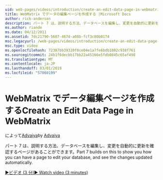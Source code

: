```yaml
---
uid: web-pages/videos/introduction/create-an-edit-data-page-in-webmatrix
title: WebMatrix でデータの編集ページを作成する |Microsoft Docs
author: rick-anderson
description: パート 7 は、説明する方法、データベースを編集し、変更を自動的に更新を確認するページがあることができます。
ms.author: riande
ms.date: 04/12/2011
ms.assetid: 7dc21790-5607-467d-a08b-fcf3c80b0174
msc.legacyurl: /web-pages/videos/introduction/create-an-edit-data-page-in-webmatrix
msc.type: video
ms.openlocfilehash: 72387bb39320f0ce04e1a7fe6bdb1802c938f761
ms.sourcegitcommit: 24b1f6decbb17bb22a45166e5fdb0845c65af498
ms.translationtype: MT
ms.contentlocale: ja-JP
ms.lasthandoff: 03/01/2019
ms.locfileid: "57060199"
---
```

<a name="create-an-edit-data-page-in-webmatrix"></a><span data-ttu-id="f4d24-103">WebMatrix でデータ編集ページを作成する</span><span class="sxs-lookup"><span data-stu-id="f4d24-103">Create an Edit Data Page in WebMatrix</span></span>
====================
<span data-ttu-id="f4d24-104">によって[Advaiya](https://twitter.com/Advaiyasolns)</span><span class="sxs-lookup"><span data-stu-id="f4d24-104">by [Advaiya](https://twitter.com/Advaiyasolns)</span></span>

<span data-ttu-id="f4d24-105">パート 7 は、説明する方法、データベースを編集し、変更を自動的に更新を確認するページがあることができます。</span><span class="sxs-lookup"><span data-stu-id="f4d24-105">Part 7 builds on this to show you how you can have a page to edit your database, and see the changes updated automatically.</span></span>

[<span data-ttu-id="f4d24-106">&#9654;ビデオ (3 分)</span><span class="sxs-lookup"><span data-stu-id="f4d24-106">&#9654; Watch video (3 minutes)</span></span>](https://channel9.msdn.com/Blogs/ASP-NET-Site-Videos/create-an-edit-data-page-in-webmatrix)
